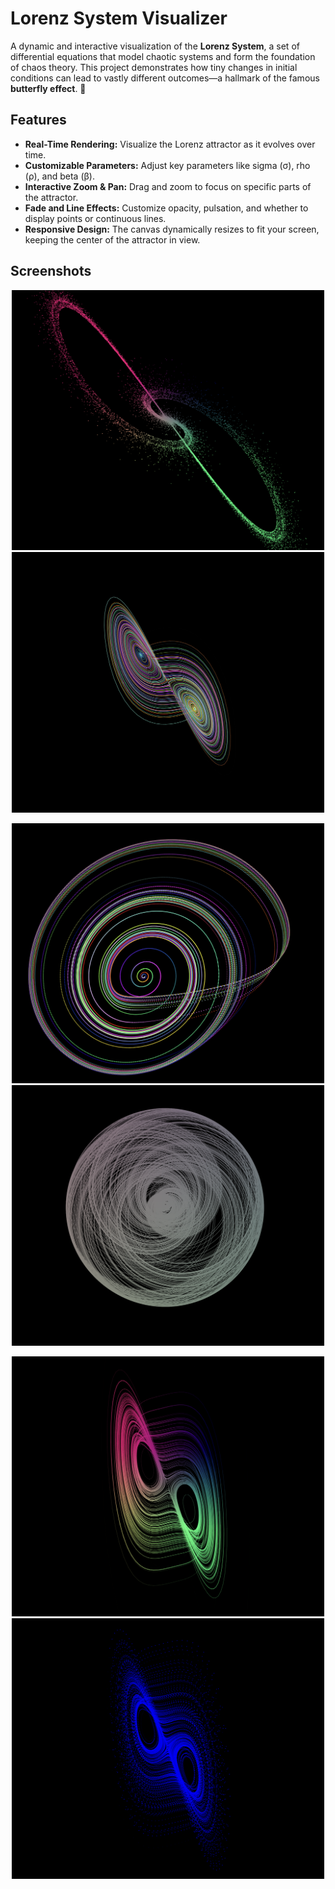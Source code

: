 # Lorenz System Visualizer 

A dynamic and interactive visualization of the **Lorenz System**, a set of differential equations that model chaotic systems and form the foundation of chaos theory. This project demonstrates how tiny changes in initial conditions can lead to vastly different outcomes—a hallmark of the famous **butterfly effect**. 🦋

## Features

- **Real-Time Rendering:** Visualize the Lorenz attractor as it evolves over time.
- **Customizable Parameters:** Adjust key parameters like sigma (σ), rho (ρ), and beta (β).
- **Interactive Zoom & Pan:** Drag and zoom to focus on specific parts of the attractor.
- **Fade and Line Effects:** Customize opacity, pulsation, and whether to display points or continuous lines.
- **Responsive Design:** The canvas dynamically resizes to fit your screen, keeping the center of the attractor in view.

## Screenshots

<p align="center">
  <img src="/renders/render1.png" alt="Render 1" width="500" style="display: inline-block; margin-right: 0px;">
  <img src="/renders/render6.png" alt="Render 6" width="500" style="display: inline-block; margin-right: 0px;">
</p>

<p align="center">
  <img src="/renders/render7.png" alt="Render 2" width="500" style="display: inline-block; margin-right: 0px;">
  <img src="/renders/render8.png" alt="Render 4" width="500" style="display: inline-block; margin-right: 0px;">
</p>

<p align="center">
  <img src="/renders/render3.png" alt="Render 3" width="500" style="display: inline-block; margin-right: 0px;">
  <img src="/renders/render4.png" alt="Render 4" width="500" style="display: inline-block;">
</p>






